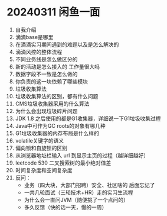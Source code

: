 # 20240311 闲鱼一面

1. 自我介绍
2. 滴滴base是哪里
3. 在滴滴实习期间遇到的难题以及是怎么解决的
4. 滴滴风控的整体流程
5. 不同业务线是怎么做区分的
6. 新的活动是怎么接入的 工作量很大吗
7. 数据字段不一致是怎么做的
8. 你负责的这一块依赖了哪些模块
9. 垃圾收集算法
10. 垃圾收集算法的区别，都有什么问题
11. CMS垃圾收集器采用的什么算法
12. 为什么会出现垃圾碎片问题
13. JDK 1.8 之后使用的都是G1收集器，详细说一下G1垃圾收集过程
14. Java中可作为GC roots的对象有哪几种
15. G1垃圾收集器的内存布局是什么样的
16. volatile关键字的语义
17. 偏向锁和自旋锁的区别
18. 从浏览器地址栏输入 url 到显示主页的过程（越详细越好）
19. leetcode 530 二叉搜索树的最小绝对值差
20. 时间复杂度和空间复杂度
21. 反问：
    * 业务（四大块，大部门招聘）安全、社区啥的 后面忘记了
    * 一共几轮面试（三轮技术+HR）走的实习生流程
    * 为什么会一直问JVM（随便挑了一个点问的）
    * 多久反馈（快的话一天，慢的一周）